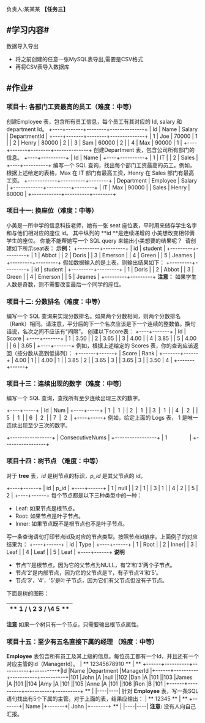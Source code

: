 负责人:某某某
**【任务三】**

## **#学习内容#**
数据导入导出
* 将之前创建的任意一张MySQL表导出,需要是CSV格式
* 再将CSV表导入数据库
## **#作业#**
### 项目十: 各部门工资最高的员工（难度：中等）
创建Employee 表，包含所有员工信息，每个员工有其对应的 Id, salary 和 department Id。
+----+-------+--------+--------------+
| Id | Name  | Salary | DepartmentId |
+----+-------+--------+--------------+
| 1  | Joe   | 70000  | 1            |
| 2  | Henry | 80000  | 2            |
| 3  | Sam   | 60000  | 2            |
| 4  | Max   | 90000  | 1            |
+----+-------+--------+--------------+
创建Department 表，包含公司所有部门的信息。
+----+----------+
| Id | Name     |
+----+----------+
| 1  | IT       |
| 2  | Sales    |
+----+----------+
编写一个 SQL 查询，找出每个部门工资最高的员工。例如，根据上述给定的表格，Max 在 IT 部门有最高工资，Henry 在 Sales 部门有最高工资。
+------------+----------+--------+
| Department | Employee | Salary |
+------------+----------+--------+
| IT         | Max      | 90000  |
| Sales      | Henry    | 80000  |
+------------+----------+--------+


### 项目十一: 换座位（难度：中等）
小美是一所中学的信息科技老师，她有一张 seat 座位表，平时用来储存学生名字和与他们相对应的座位 id。
其中纵列的 **id **是连续递增的
小美想改变相邻俩学生的座位。
你能不能帮她写一个 SQL query 来输出小美想要的结果呢？
 请创建如下所示seat表：
**示例：**
+---------+---------+
|    id   | student |
+---------+---------+
|    1    | Abbot   |
|    2    | Doris   |
|    3    | Emerson |
|    4    | Green   |
|    5    | Jeames  |
+---------+---------+
假如数据输入的是上表，则输出结果如下：
+---------+---------+
|    id   | student |
+---------+---------+
|    1    | Doris   |
|    2    | Abbot   |
|    3    | Green   |
|    4    | Emerson |
|    5    | Jeames  |
+---------+---------+
**注意：**
如果学生人数是奇数，则不需要改变最后一个同学的座位。


### 项目十二:  分数排名（难度：中等）
编写一个 SQL 查询来实现分数排名。如果两个分数相同，则两个分数排名（Rank）相同。请注意，平分后的下一个名次应该是下一个连续的整数值。换句话说，名次之间不应该有“间隔”。
创建以下score表：
+----+-------+
| Id | Score |
+----+-------+
| 1  | 3.50  |
| 2  | 3.65  |
| 3  | 4.00  |
| 4  | 3.85  |
| 5  | 4.00  |
| 6  | 3.65  |
+----+-------+
例如，根据上述给定的 Scores 表，你的查询应该返回（按分数从高到低排列）：
+-------+------+
| Score | Rank |
+-------+------+
| 4.00  | 1    |
| 4.00  | 1    |
| 3.85  | 2    |
| 3.65  | 3    |
| 3.65  | 3    |
| 3.50  | 4    |
+-------+------+

### 项目十三：连续出现的数字（难度：中等）
编写一个 SQL 查询，查找所有至少连续出现三次的数字。

+----+-----+
| Id | Num |
+----+-----+
| 1  |  1  |
| 2  |  1  |
| 3  |  1  |
| 4  |  2  |
| 5  |  1  |
| 6  |  2  |
| 7  |  2  |
+----+-----+
例如，给定上面的 Logs 表， 1 是唯一连续出现至少三次的数字。

+-----------------+
| ConsecutiveNums |
+-----------------+
| 1               |
+-----------------+

### 项目十四：树节点 （难度：中等）
对于 **tree** 表，*id* 是树节点的标识，*p_id* 是其父节点的 *id*。

+----+------+
| id | p_id |
+----+------+
| 1  | null |
| 2  | 1    |
| 3  | 1    |
| 4  | 2    |
| 5  | 2    |
+----+------+
每个节点都是以下三种类型中的一种：
* Leaf: 如果节点是根节点。
* Root: 如果节点是叶子节点。
* Inner: 如果节点既不是根节点也不是叶子节点。

写一条查询语句打印节点id及对应的节点类型。按照节点id排序。上面例子的对应结果为：
+----+------+
| id | Type |
+----+------+
| 1  | Root |
| 2  | Inner|
| 3  | Leaf |
| 4  | Leaf |
| 5  | Leaf |
+----+------+
**说明**
* 节点’1’是根节点，因为它的父节点为NULL，有’2’和’3’两个子节点。
* 节点’2’是内部节点，因为它的父节点是’1’，有子节点’4’和’5’。
* 节点’3’，‘4’，'5’是叶子节点，因为它们有父节点但没有子节点。

下面是树的图形：

| **         1      /   \    2       3  /   \4       5 **   | 
|----|
**注意**
如果一个树只有一个节点，只需要输出根节点属性。

### 项目十五：至少有五名直接下属的经理 （难度：中等）
**Employee** 表包含所有员工及其上级的信息。每位员工都有一个Id，并且还有一个对应主管的Id（ManagerId）。
| ** 12345678910 **   | ** +------+----------+-----------+----------+\|Id    \|Name 	  \|Department \|ManagerId \|+------+----------+-----------+----------+\|101   \|John 	  \|A 	      \|null      \|\|102   \|Dan 	  \|A 	      \|101       \|\|103   \|James 	  \|A 	      \|101       \|\|104   \|Amy 	  \|A 	      \|101       \|\|105   \|Anne 	  \|A 	      \|101       \|\|106   \|Ron 	  \|B 	      \|101       \|+------+----------+-----------+----------+ **   | 
|----|----|
针对 **Employee** 表，写一条SQL语句找出有5个下属的主管。对于上面的表，结果应输出：
| ** 12345 **   | ** +-------+\| Name  \|+-------+\| John  \|+-------+ **   | 
|----|----|
**注意:**
没有人向自己汇报。


# 
